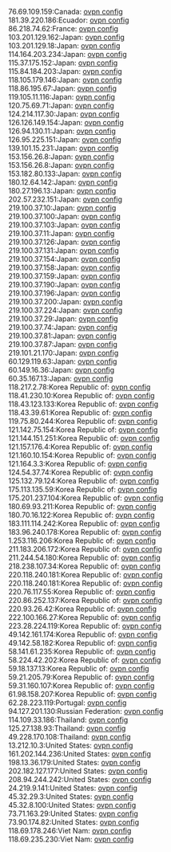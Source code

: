 76.69.109.159:Canada: [ovpn config](vpn/76_69_109_159.ovpn)  
181.39.220.186:Ecuador: [ovpn config](vpn/181_39_220_186.ovpn)  
86.218.74.62:France: [ovpn config](vpn/86_218_74_62.ovpn)  
103.201.129.162:Japan: [ovpn config](vpn/103_201_129_162.ovpn)  
103.201.129.18:Japan: [ovpn config](vpn/103_201_129_18.ovpn)  
114.164.203.234:Japan: [ovpn config](vpn/114_164_203_234.ovpn)  
115.37.175.152:Japan: [ovpn config](vpn/115_37_175_152.ovpn)  
115.84.184.203:Japan: [ovpn config](vpn/115_84_184_203.ovpn)  
118.105.179.146:Japan: [ovpn config](vpn/118_105_179_146.ovpn)  
118.86.195.67:Japan: [ovpn config](vpn/118_86_195_67.ovpn)  
119.105.11.116:Japan: [ovpn config](vpn/119_105_11_116.ovpn)  
120.75.69.71:Japan: [ovpn config](vpn/120_75_69_71.ovpn)  
124.214.117.30:Japan: [ovpn config](vpn/124_214_117_30.ovpn)  
126.126.149.154:Japan: [ovpn config](vpn/126_126_149_154.ovpn)  
126.94.130.11:Japan: [ovpn config](vpn/126_94_130_11.ovpn)  
126.95.225.151:Japan: [ovpn config](vpn/126_95_225_151.ovpn)  
139.101.15.231:Japan: [ovpn config](vpn/139_101_15_231.ovpn)  
153.156.26.8:Japan: [ovpn config](vpn/153_156_26_8.ovpn)  
153.156.26.8:Japan: [ovpn config](vpn/153_156_26_8.ovpn)  
153.182.80.133:Japan: [ovpn config](vpn/153_182_80_133.ovpn)  
180.12.64.142:Japan: [ovpn config](vpn/180_12_64_142.ovpn)  
180.27.196.13:Japan: [ovpn config](vpn/180_27_196_13.ovpn)  
202.57.232.151:Japan: [ovpn config](vpn/202_57_232_151.ovpn)  
219.100.37.10:Japan: [ovpn config](vpn/219_100_37_10.ovpn)  
219.100.37.100:Japan: [ovpn config](vpn/219_100_37_100.ovpn)  
219.100.37.103:Japan: [ovpn config](vpn/219_100_37_103.ovpn)  
219.100.37.11:Japan: [ovpn config](vpn/219_100_37_11.ovpn)  
219.100.37.126:Japan: [ovpn config](vpn/219_100_37_126.ovpn)  
219.100.37.131:Japan: [ovpn config](vpn/219_100_37_131.ovpn)  
219.100.37.154:Japan: [ovpn config](vpn/219_100_37_154.ovpn)  
219.100.37.158:Japan: [ovpn config](vpn/219_100_37_158.ovpn)  
219.100.37.159:Japan: [ovpn config](vpn/219_100_37_159.ovpn)  
219.100.37.190:Japan: [ovpn config](vpn/219_100_37_190.ovpn)  
219.100.37.196:Japan: [ovpn config](vpn/219_100_37_196.ovpn)  
219.100.37.200:Japan: [ovpn config](vpn/219_100_37_200.ovpn)  
219.100.37.224:Japan: [ovpn config](vpn/219_100_37_224.ovpn)  
219.100.37.29:Japan: [ovpn config](vpn/219_100_37_29.ovpn)  
219.100.37.74:Japan: [ovpn config](vpn/219_100_37_74.ovpn)  
219.100.37.81:Japan: [ovpn config](vpn/219_100_37_81.ovpn)  
219.100.37.87:Japan: [ovpn config](vpn/219_100_37_87.ovpn)  
219.101.21.170:Japan: [ovpn config](vpn/219_101_21_170.ovpn)  
60.129.119.63:Japan: [ovpn config](vpn/60_129_119_63.ovpn)  
60.149.16.36:Japan: [ovpn config](vpn/60_149_16_36.ovpn)  
60.35.167.13:Japan: [ovpn config](vpn/60_35_167_13.ovpn)  
118.217.2.78:Korea Republic of: [ovpn config](vpn/118_217_2_78.ovpn)  
118.41.230.10:Korea Republic of: [ovpn config](vpn/118_41_230_10.ovpn)  
118.43.123.133:Korea Republic of: [ovpn config](vpn/118_43_123_133.ovpn)  
118.43.39.61:Korea Republic of: [ovpn config](vpn/118_43_39_61.ovpn)  
119.75.80.244:Korea Republic of: [ovpn config](vpn/119_75_80_244.ovpn)  
121.142.75.154:Korea Republic of: [ovpn config](vpn/121_142_75_154.ovpn)  
121.144.151.251:Korea Republic of: [ovpn config](vpn/121_144_151_251.ovpn)  
121.157.176.4:Korea Republic of: [ovpn config](vpn/121_157_176_4.ovpn)  
121.160.10.154:Korea Republic of: [ovpn config](vpn/121_160_10_154.ovpn)  
121.164.3.3:Korea Republic of: [ovpn config](vpn/121_164_3_3.ovpn)  
124.54.37.74:Korea Republic of: [ovpn config](vpn/124_54_37_74.ovpn)  
125.132.79.124:Korea Republic of: [ovpn config](vpn/125_132_79_124.ovpn)  
175.113.135.59:Korea Republic of: [ovpn config](vpn/175_113_135_59.ovpn)  
175.201.237.104:Korea Republic of: [ovpn config](vpn/175_201_237_104.ovpn)  
180.69.93.211:Korea Republic of: [ovpn config](vpn/180_69_93_211.ovpn)  
180.70.16.122:Korea Republic of: [ovpn config](vpn/180_70_16_122.ovpn)  
183.111.114.242:Korea Republic of: [ovpn config](vpn/183_111_114_242.ovpn)  
183.96.240.178:Korea Republic of: [ovpn config](vpn/183_96_240_178.ovpn)  
1.253.116.206:Korea Republic of: [ovpn config](vpn/1_253_116_206.ovpn)  
211.183.206.172:Korea Republic of: [ovpn config](vpn/211_183_206_172.ovpn)  
211.244.54.180:Korea Republic of: [ovpn config](vpn/211_244_54_180.ovpn)  
218.238.107.34:Korea Republic of: [ovpn config](vpn/218_238_107_34.ovpn)  
220.118.240.181:Korea Republic of: [ovpn config](vpn/220_118_240_181.ovpn)  
220.118.240.181:Korea Republic of: [ovpn config](vpn/220_118_240_181.ovpn)  
220.76.117.55:Korea Republic of: [ovpn config](vpn/220_76_117_55.ovpn)  
220.86.252.137:Korea Republic of: [ovpn config](vpn/220_86_252_137.ovpn)  
220.93.26.42:Korea Republic of: [ovpn config](vpn/220_93_26_42.ovpn)  
222.100.166.27:Korea Republic of: [ovpn config](vpn/222_100_166_27.ovpn)  
223.28.224.119:Korea Republic of: [ovpn config](vpn/223_28_224_119.ovpn)  
49.142.161.174:Korea Republic of: [ovpn config](vpn/49_142_161_174.ovpn)  
49.142.58.182:Korea Republic of: [ovpn config](vpn/49_142_58_182.ovpn)  
58.141.61.235:Korea Republic of: [ovpn config](vpn/58_141_61_235.ovpn)  
58.224.42.202:Korea Republic of: [ovpn config](vpn/58_224_42_202.ovpn)  
59.18.137.13:Korea Republic of: [ovpn config](vpn/59_18_137_13.ovpn)  
59.21.205.79:Korea Republic of: [ovpn config](vpn/59_21_205_79.ovpn)  
59.31.160.107:Korea Republic of: [ovpn config](vpn/59_31_160_107.ovpn)  
61.98.158.207:Korea Republic of: [ovpn config](vpn/61_98_158_207.ovpn)  
62.28.223.119:Portugal: [ovpn config](vpn/62_28_223_119.ovpn)  
94.127.201.130:Russian Federation: [ovpn config](vpn/94_127_201_130.ovpn)  
114.109.33.186:Thailand: [ovpn config](vpn/114_109_33_186.ovpn)  
125.27.138.93:Thailand: [ovpn config](vpn/125_27_138_93.ovpn)  
49.228.170.108:Thailand: [ovpn config](vpn/49_228_170_108.ovpn)  
13.212.10.3:United States: [ovpn config](vpn/13_212_10_3.ovpn)  
161.202.144.236:United States: [ovpn config](vpn/161_202_144_236.ovpn)  
198.13.36.179:United States: [ovpn config](vpn/198_13_36_179.ovpn)  
202.182.127.177:United States: [ovpn config](vpn/202_182_127_177.ovpn)  
208.94.244.242:United States: [ovpn config](vpn/208_94_244_242.ovpn)  
24.219.9.141:United States: [ovpn config](vpn/24_219_9_141.ovpn)  
45.32.29.3:United States: [ovpn config](vpn/45_32_29_3.ovpn)  
45.32.8.100:United States: [ovpn config](vpn/45_32_8_100.ovpn)  
73.71.163.29:United States: [ovpn config](vpn/73_71_163_29.ovpn)  
73.90.174.82:United States: [ovpn config](vpn/73_90_174_82.ovpn)  
118.69.178.246:Viet Nam: [ovpn config](vpn/118_69_178_246.ovpn)  
118.69.235.230:Viet Nam: [ovpn config](vpn/118_69_235_230.ovpn)  
